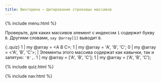 ```yaml
---
title: Викторина — Цитирование строковых массивов
---
```


{% include menu.html %}

Проверьте, для каких массивов элемент с индексом `1` содержит букву `B`. Другими словами, `say @array[1]` выводит `B`.

{:.quiz}
1 | my @array = &lt;A B C&gt;;
1 | my @array = &apos;A&apos;, &apos;B&apos;, &apos;C&apos;;
0 | my @array = <&apos;A&apos;, &apos;B&apos;, &apos;C&apos;>; | Элементы этого массива содержат как кавычки, так и запятую: `'B',`.
1 | my @array = [&apos;A&apos;, &apos;B&apos;, &apos;C&apos;];
1 | my @array = (&apos;A&apos;, &apos;B&apos;, &apos;C&apos;);

{% include quiz.html %}

{% include nav.html %}